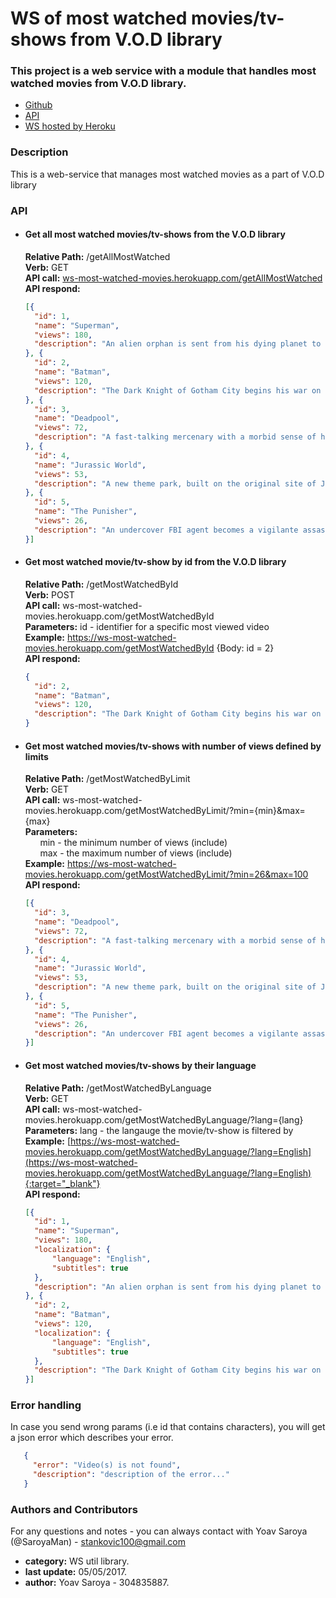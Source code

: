 # WS of most watched movies/tv-shows from V.O.D library

### This project is a web service with a module that handles most watched movies from V.O.D library.
- [Github](https://github.com/SaroyaMan/WS-Most-Watched-VOD-lib)  
- [API](https://saroyaman.github.io/WS-Most-Watched-VOD-lib)  
- [WS hosted by Heroku](https://ws-most-watched-movies.herokuapp.com/)  

### Description
This is a web-service that manages most watched movies as a part of V.O.D library

### API
* #### Get all most watched movies/tv-shows from the V.O.D library
  **Relative Path:** /getAllMostWatched  
  **Verb:** GET  
  **API call:** <a href="ws-most-watched-movies.herokuapp.com/getAllMostWatched" target=_blank>ws-most-watched-movies.herokuapp.com/getAllMostWatched</a>  
  **API respond:**  
  ```json  
  [{
	"id": 1,
	"name": "Superman",
	"views": 180,
	"description": "An alien orphan is sent from his dying planet to Earth,where he grows up to become his adoptive home's first and greatest superhero."
  }, {
	"id": 2,
	"name": "Batman",
	"views": 120,
	"description": "The Dark Knight of Gotham City begins his war on crime with his first major enemy being the clownishly homicidal Joker."
  }, {
	"id": 3,
	"name": "Deadpool",
	"views": 72,
	"description": "A fast-talking mercenary with a morbid sense of humor is subjected to a rogue experiment that leaves him with accelerated healing powers and a quest for revenge."
  }, {
	"id": 4,
	"name": "Jurassic World",
	"views": 53,
	"description": "A new theme park, built on the original site of Jurassic Park, creates a genetically modified hybrid dinosaur, which escapes containment and goes on a killing spree."
  }, {
	"id": 5,
	"name": "The Punisher",
	"views": 26,
	"description": "An undercover FBI agent becomes a vigilante assassin and sets out to unleash his wrath upon the corrupt businessman who slaughtered his entire family at a reunion."
  }]
  ```
* #### Get most watched movie/tv-show by id from the V.O.D library
  **Relative Path:** /getMostWatchedById  
  **Verb:** POST  
  **API call:** ws-most-watched-movies.herokuapp.com/getMostWatchedById    
  **Parameters:** id - identifier for a specific most viewed video  
  **Example:** <a href="https://ws-most-watched-movies.herokuapp.com/getMostWatchedById" target=_blank>https://ws-most-watched-movies.herokuapp.com/getMostWatchedById</a> {Body: id = 2}  
  **API respond:**  
  ```json  
  {
	"id": 2,
	"name": "Batman",
	"views": 120,
	"description": "The Dark Knight of Gotham City begins his war on crime with his first major enemy being the clownishly homicidal Joker."
  }
  ```
* #### Get most watched movies/tv-shows with number of views defined by limits
  **Relative Path:** /getMostWatchedByLimit  
  **Verb:** GET  
  **API call:** ws-most-watched-movies.herokuapp.com/getMostWatchedByLimit/?min={min}&max={max}  
  **Parameters:**  
    &nbsp; &nbsp; &nbsp; min - the minimum number of views (include)  
    &nbsp; &nbsp; &nbsp; max - the maximum number of views (include)  
  **Example:** <a href="https://ws-most-watched-movies.herokuapp.com/getMostWatchedByLimit/?min=26&max=100" target=_blank>https://ws-most-watched-movies.herokuapp.com/getMostWatchedByLimit/?min=26&max=100</a>   
  **API respond:**  
  ```json  
  [{
	"id": 3,
	"name": "Deadpool",
	"views": 72,
	"description": "A fast-talking mercenary with a morbid sense of humor is subjected to a rogue experiment that leaves him with accelerated healing powers and a quest for revenge."
  }, {
	"id": 4,
	"name": "Jurassic World",
	"views": 53,
	"description": "A new theme park, built on the original site of Jurassic Park, creates a genetically modified hybrid dinosaur, which escapes containment and goes on a killing spree."
  }, {
	"id": 5,
	"name": "The Punisher",
	"views": 26,
	"description": "An undercover FBI agent becomes a vigilante assassin and sets out to unleash his wrath upon the corrupt businessman who slaughtered his entire family at a reunion."
  }]
  ```
* #### Get most watched movies/tv-shows by their language
  **Relative Path:** /getMostWatchedByLanguage  
  **Verb:** GET  
  **API call:** ws-most-watched-movies.herokuapp.com/getMostWatchedByLanguage/?lang={lang}  
  **Parameters:** lang - the langauge the movie/tv-show is filtered by  
  **Example:** [https://ws-most-watched-movies.herokuapp.com/getMostWatchedByLanguage/?lang=English](https://ws-most-watched-movies.herokuapp.com/getMostWatchedByLanguage/?lang=English){:target="_blank"}  
  **API respond:**  
  ```json  
  [{
	"id": 1,
	"name": "Superman",
	"views": 180,
	"localization": {
		"language": "English",
		"subtitles": true
	},
	"description": "An alien orphan is sent from his dying planet to Earth,where he grows up to become his adoptive home's first and greatest superhero."
  }, {
	"id": 2,
	"name": "Batman",
	"views": 120,
	"localization": {
		"language": "English",
		"subtitles": true
	},
	"description": "The Dark Knight of Gotham City begins his war on crime with his first major enemy being the clownishly homicidal Joker."
  }]
  ```
  
### Error handling
 In case you send wrong params (i.e id that contains characters), you will get a json error which describes your error.
 ```json
	{
	  "error": "Video(s) is not found",
	  "description": "description of the error..."
	}
 ```
### Authors and Contributors
For any questions and notes - you can always contact with Yoav Saroya (@SaroyaMan) - stankovic100@gmail.com
* **category:** WS util library.
* **last update:** 05/05/2017.
* **author:** Yoav Saroya - 304835887.  
